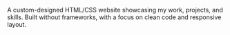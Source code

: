 A custom-designed HTML/CSS website showcasing my work, projects, and skills.
Built without frameworks, with a focus on clean code and responsive layout.
